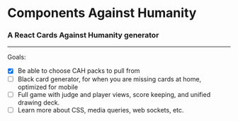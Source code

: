 # Components Against Humanity
### A React Cards Against Humanity generator
***
Goals:
 - [x] Be able to choose CAH packs to pull from
 - [ ] Black card generator, for when you are missing cards at home, optimized for mobile
 - [ ] Full game with judge and player views, score keeping, and unified drawing deck.
 - [ ] Learn more about CSS, media queries, web sockets, etc.
